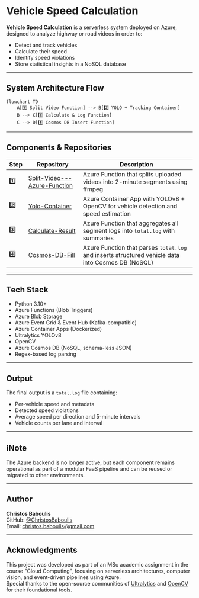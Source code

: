 # Vehicle Speed Calculation

**Vehicle Speed Calculation** is a serverless system deployed on Azure, designed to analyze highway or road videos in order to:
- Detect and track vehicles
- Calculate their speed
- Identify speed violations
- Store statistical insights in a NoSQL database

---

## System Architecture Flow

```mermaid
flowchart TD
    A[1️⃣ Split Video Function] --> B[2️⃣ YOLO + Tracking Container]
    B --> C[3️⃣ Calculate & Log Function]
    C --> D[4️⃣ Cosmos DB Insert Function]
```

---

## Components & Repositories

| Step | Repository | Description |
|------|------------|-------------|
| 1️⃣ | [Split-Video---Azure-Function](https://github.com/ChristosBaboulis/Split-Video---Azure-Function) | Azure Function that splits uploaded videos into 2-minute segments using ffmpeg |
| 2️⃣ | [Yolo-Container](https://github.com/ChristosBaboulis/Yolo-Container) | Azure Container App with YOLOv8 + OpenCV for vehicle detection and speed estimation |
| 3️⃣ | [Calculate-Result](https://github.com/ChristosBaboulis/Calculate-Result) | Azure Function that aggregates all segment logs into `total.log` with summaries |
| 4️⃣ | [Cosmos-DB-Fill](https://github.com/ChristosBaboulis/Cosmos-DB-Fill) | Azure Function that parses `total.log` and inserts structured vehicle data into Cosmos DB (NoSQL) |

---

## Tech Stack

- Python 3.10+
- Azure Functions (Blob Triggers)
- Azure Blob Storage
- Azure Event Grid & Event Hub (Kafka-compatible)
- Azure Container Apps (Dockerized)
- Ultralytics YOLOv8
- OpenCV
- Azure Cosmos DB (NoSQL, schema-less JSON)
- Regex-based log parsing

---

## Output

The final output is a `total.log` file containing:
- Per-vehicle speed and metadata
- Detected speed violations
- Average speed per direction and 5-minute intervals
- Vehicle counts per lane and interval

---

## ℹNote

The Azure backend is no longer active, but each component remains operational as part of a modular FaaS pipeline and can be reused or migrated to other environments.

---

## Author

**Christos Baboulis**  
GitHub: [@ChristosBaboulis](https://github.com/ChristosBaboulis)  
Email: christos.baboulis@gmail.com

---

## Acknowledgments

This project was developed as part of an MSc academic assignment in the course "Cloud Computing", focusing on serverless architectures, computer vision, and event-driven pipelines using Azure.  
Special thanks to the open-source communities of [Ultralytics](https://github.com/ultralytics/ultralytics) and [OpenCV](https://opencv.org/) for their foundational tools.
